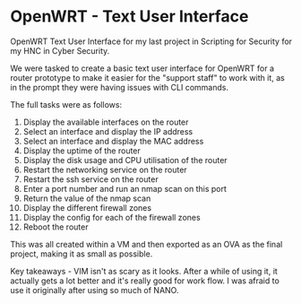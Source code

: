 # OpenWRT - Text User Interface
OpenWRT Text User Interface for my last project in Scripting for Security for my HNC in Cyber Security. 

We were tasked to create a basic text user interface for OpenWRT for a router prototype to make it easier for the "support staff" to work with it, as in the prompt they were having issues with CLI commands.

The full tasks were as follows:

1) Display the available interfaces on the router
2) Select an interface and display the IP address
3) Select an interface and display the MAC address
4) Display the uptime of the router
5) Display the disk usage and CPU utilisation of the router
6) Restart the networking service on the router
7) Restart the ssh service on the router
8) Enter a port number and run an nmap scan on this port
9) Return the value of the nmap scan
10) Display the different firewall zones
11) Display the config for each of the firewall zones
12) Reboot the router

This was all created within a VM and then exported as an OVA as the final project, making it as small as possible. 

Key takeaways - VIM isn't as scary as it looks. After a while of using it, it actually gets a lot better and it's really good for work flow. I was afraid to use it originally after using so much of NANO.
